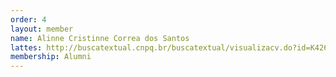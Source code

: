 ```yaml
---
order: 4
layout: member
name: Alinne Cristinne Correa dos Santos
lattes: http://buscatextual.cnpq.br/buscatextual/visualizacv.do?id=K4261616T8
membership: Alumni
---
```

